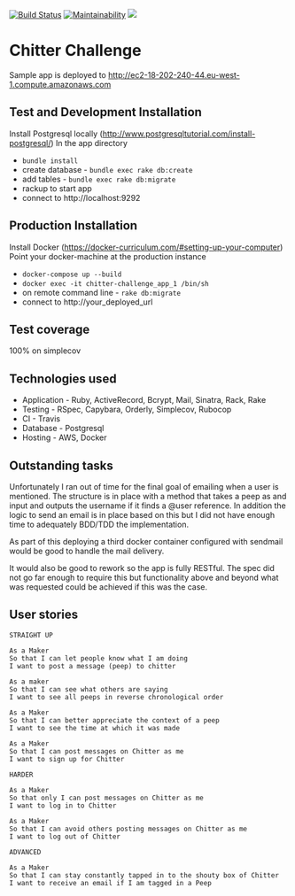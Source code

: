 [![Build Status](https://travis-ci.org/thielsen/chitter-challenge.svg?branch=master)](https://travis-ci.org/thielsen/chitter-challenge) [![Maintainability](https://api.codeclimate.com/v1/badges/4870dc39f301b703c99f/maintainability)](https://codeclimate.com/github/thielsen/chitter-challenge/maintainability) <a href="https://codeclimate.com/github/thielsen/chitter-challenge/test_coverage"><img src="https://api.codeclimate.com/v1/badges/4870dc39f301b703c99f/test_coverage" /></a>

Chitter Challenge
=================

Sample app is deployed to http://ec2-18-202-240-44.eu-west-1.compute.amazonaws.com

Test and Development Installation
----

Install Postgresql locally (http://www.postgresqltutorial.com/install-postgresql/)
In the app directory
- ```bundle install```
- create database - ```bundle exec rake db:create```
- add tables - ```bundle exec rake db:migrate```
- rackup to start app
- connect to http://localhost:9292

Production Installation
---

Install Docker (https://docker-curriculum.com/#setting-up-your-computer)
Point your docker-machine at the production instance
- ```docker-compose up --build```
- ```docker exec -it chitter-challenge_app_1 /bin/sh```
- on remote command line - ```rake db:migrate```
- connect to http://your_deployed_url

Test coverage
---

100% on simplecov

Technologies used
-------

- Application - Ruby, ActiveRecord, Bcrypt, Mail, Sinatra, Rack, Rake
- Testing - RSpec, Capybara, Orderly, Simplecov, Rubocop
- CI - Travis
- Database - Postgresql
- Hosting - AWS, Docker

Outstanding tasks
-------

Unfortunately I ran out of time for the final goal of emailing when a user is mentioned. The structure is in place with a method that takes a peep as and input and outputs the username if it finds a @user reference. In addition the logic to send an email is in place based on this but I did not have enough time to adequately BDD/TDD the implementation.

As part of this deploying a third docker container configured with sendmail would be good to handle the mail delivery.

It would also be good to rework so the app is fully RESTful. The spec did not go far enough to require this but functionality above and beyond what was requested could be achieved if this was the case.

User stories
-------

```
STRAIGHT UP

As a Maker
So that I can let people know what I am doing  
I want to post a message (peep) to chitter

As a maker
So that I can see what others are saying  
I want to see all peeps in reverse chronological order

As a Maker
So that I can better appreciate the context of a peep
I want to see the time at which it was made

As a Maker
So that I can post messages on Chitter as me
I want to sign up for Chitter

HARDER

As a Maker
So that only I can post messages on Chitter as me
I want to log in to Chitter

As a Maker
So that I can avoid others posting messages on Chitter as me
I want to log out of Chitter

ADVANCED

As a Maker
So that I can stay constantly tapped in to the shouty box of Chitter
I want to receive an email if I am tagged in a Peep
```
